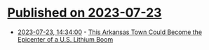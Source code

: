 # [Published on 2023-07-23](index.md)

* [2023-07-23, 14:34:00](https://hardware.slashdot.org/story/23/07/22/1931222/this-arkansas-town-could-become-the-epicenter-of-a-us-lithium-boom?utm_source=rss1.0mainlinkanon&utm_medium=feed) - [This Arkansas Town Could Become the Epicenter of a U.S. Lithium Boom](https://hardware.slashdot.org/story/23/07/22/1931222/this-arkansas-town-could-become-the-epicenter-of-a-us-lithium-boom?utm_source=rss1.0mainlinkanon&utm_medium=feed)

